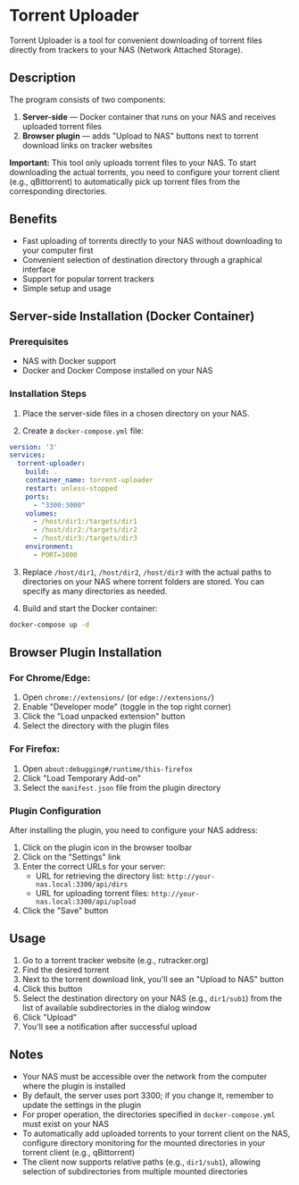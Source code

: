 # Torrent Uploader

Torrent Uploader is a tool for convenient downloading of torrent files directly from trackers to your NAS (Network Attached Storage).

## Description

The program consists of two components:
1. **Server-side** — Docker container that runs on your NAS and receives uploaded torrent files
2. **Browser plugin** — adds "Upload to NAS" buttons next to torrent download links on tracker websites

**Important:** This tool only uploads torrent files to your NAS. To start downloading the actual torrents, you need to configure your torrent client (e.g., qBittorrent) to automatically pick up torrent files from the corresponding directories.

## Benefits

- Fast uploading of torrents directly to your NAS without downloading to your computer first
- Convenient selection of destination directory through a graphical interface
- Support for popular torrent trackers
- Simple setup and usage

## Server-side Installation (Docker Container)

### Prerequisites
- NAS with Docker support
- Docker and Docker Compose installed on your NAS

### Installation Steps

1. Place the server-side files in a chosen directory on your NAS.

2. Create a `docker-compose.yml` file:

```yaml
version: '3'
services:
  torrent-uploader:
    build: .
    container_name: torrent-uploader
    restart: unless-stopped
    ports:
      - "3300:3000"
    volumes:
      - /host/dir1:/targets/dir1
      - /host/dir2:/targets/dir2
      - /host/dir3:/targets/dir3
    environment:
      - PORT=3000
```

3. Replace `/host/dir1`, `/host/dir2`, `/host/dir3` with the actual paths to directories on your NAS where torrent folders are stored. You can specify as many directories as needed.

4. Build and start the Docker container:

```bash
docker-compose up -d
```

## Browser Plugin Installation

### For Chrome/Edge:

1. Open `chrome://extensions/` (or `edge://extensions/`)
2. Enable "Developer mode" (toggle in the top right corner)
3. Click the "Load unpacked extension" button
4. Select the directory with the plugin files

### For Firefox:

1. Open `about:debugging#/runtime/this-firefox`
2. Click "Load Temporary Add-on"
3. Select the `manifest.json` file from the plugin directory

### Plugin Configuration

After installing the plugin, you need to configure your NAS address:

1. Click on the plugin icon in the browser toolbar
2. Click on the "Settings" link
3. Enter the correct URLs for your server:
   - URL for retrieving the directory list: `http://your-nas.local:3300/api/dirs`
   - URL for uploading torrent files: `http://your-nas.local:3300/api/upload`
4. Click the "Save" button

## Usage

1. Go to a torrent tracker website (e.g., rutracker.org)
2. Find the desired torrent
3. Next to the torrent download link, you'll see an "Upload to NAS" button
4. Click this button
5. Select the destination directory on your NAS (e.g., `dir1/sub1`) from the list of available subdirectories in the dialog window
6. Click "Upload"
7. You'll see a notification after successful upload

## Notes

- Your NAS must be accessible over the network from the computer where the plugin is installed
- By default, the server uses port 3300; if you change it, remember to update the settings in the plugin
- For proper operation, the directories specified in `docker-compose.yml` must exist on your NAS
- To automatically add uploaded torrents to your torrent client on the NAS, configure directory monitoring for the mounted directories in your torrent client (e.g., qBittorrent)
- The client now supports relative paths (e.g., `dir1/sub1`), allowing selection of subdirectories from multiple mounted directories